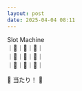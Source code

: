 ```yaml
---
layout: post
date: 2025-04-04 08:11
---
```


Slot Machine<br />
｜🍇｜🍒｜🔔｜<br />
｜💎｜💎｜💎｜<br />
｜🍇｜🔔｜🍇｜<br />

🎉 当たり！ 🎉
